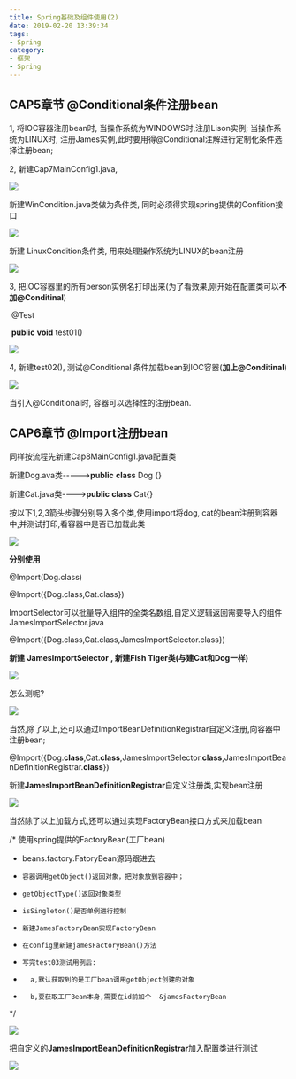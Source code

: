 ```yaml
---
title: Spring基础及组件使用(2)
date: 2019-02-20 13:39:34
tags:
- Spring
category:
- 框架
- Spring
---
```



## CAP5章节  @Conditional条件注册bean

1,  将IOC容器注册bean时, 当操作系统为WINDOWS时,注册Lison实例; 当操作系统为LINUX时, 注册James实例,此时要用得@Conditional注解进行定制化条件选择注册bean;

2,  新建Cap7MainConfig1.java,

![](http://ww3.sinaimg.cn/large/006tNc79ly1g4jert16t7j30d80e73yz.jpg)

新建WinCondition.java类做为条件类, 同时必须得实现spring提供的Confition接口

![](http://ww2.sinaimg.cn/large/006tNc79ly1g4jersxaduj30mm0duq3i.jpg)

新建 LinuxCondition条件类, 用来处理操作系统为LINUX的bean注册

![](http://ww3.sinaimg.cn/large/006tNc79ly1g4jerst85cj30ls0dygm5.jpg)

3,  把IOC容器里的所有person实例名打印出来(为了看效果,刚开始在配置类可以**不加@Conditinal**)

​	 @Test

​	 **public** **void** test01()

![](http://ww2.sinaimg.cn/large/006tNc79ly1g4jes58bq6j30tc08hgm2.jpg)

 

4,  新建test02(), 测试@Conditional  条件加载bean到IOC容器(**加上@Conditinal**)

![](http://ww1.sinaimg.cn/large/006tNc79ly1g4jes558sgj30r808ggm1.jpg)

当引入@Conditional时, 容器可以选择性的注册bean.

 

 

## CAP6章节  @Import注册bean

同样按流程先新建Cap8MainConfig1.java配置类

新建Dog.ava类----->**public** **class** Dog {}

新建Cat.java类---->**public** **class** Cat{}

按以下1,2,3箭头步骤分别导入多个类,使用import将dog, cat的bean注册到容器中,并测试打印,看容器中是否已加载此类

![](http://ww1.sinaimg.cn/large/006tNc79ly1g4jet10h3qj30op0mbabm.jpg)

**分别使用** 

@Import(Dog.class)   

@Import({Dog.class,Cat.class})

 

ImportSelector可以批量导入组件的全类名数组,自定义逻辑返回需要导入的组件JamesImportSelector.java

@Import({Dog.class,Cat.class,JamesImportSelector.class})

**新建** **JamesImportSelector** **, 新建Fish  Tiger类(与建Cat和Dog一样)**

![](http://ww1.sinaimg.cn/large/006tNc79ly1g4jet89v75j30lq0aq3yv.jpg)

怎么测呢?

![](http://ww4.sinaimg.cn/large/006tNc79ly1g4jet864nwj30si09gdg6.jpg)

 

当然,除了以上,还可以通过ImportBeanDefinitionRegistrar自定义注册,向容器中注册bean;

@Import({Dog.**class**,Cat.**class**,JamesImportSelector.**class**,JamesImportBeanDefinitionRegistrar.**class**})

新建**JamesImportBeanDefinitionRegistrar**自定义注册类,实现bean注册

![](http://ww4.sinaimg.cn/large/006tNc79ly1g4jet82pznj30tm0exq3u.jpg)

当然除了以上加载方式,还可以通过实现FactoryBean接口方式来加载bean


/*   使用spring提供的FactoryBean(工厂bean)

*   beans.factory.FatoryBean源码跟进去

*     容器调用getObject()返回对象，把对象放到容器中；

*     getObjectType()返回对象类型

*     isSingleton()是否单例进行控制

*     新建JamesFactoryBean实现FactoryBean

*     在config里新建jamesFactoryBean()方法

*     写完test03测试用例后:

*       a,默认获取到的是工厂bean调用getObject创建的对象

*       b,要获取工厂Bean本身,需要在id前加个  &jamesFactoryBean

*/	

![](http://ww3.sinaimg.cn/large/006tNc79ly1g4jetlbtstj30fc0bo74k.jpg)

把自定义的**JamesImportBeanDefinitionRegistrar**加入配置类进行测试

![](http://ww4.sinaimg.cn/large/006tNc79ly1g4jetl6qb6j30op06lq31.jpg)

